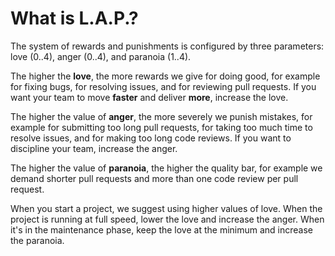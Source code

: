 # What is L.A.P.?

The system of rewards and punishments is configured by three
  parameters: love (0..4), anger (0..4), and paranoia (1..4).

The higher the **love**, the more rewards we give for doing good, for example
  for fixing bugs,
  for resolving issues,
  and
  for reviewing pull requests.
If you want your team to move **faster** and deliver **more**, increase the love.

The higher the value of **anger**, the more severely we punish mistakes, for example
  for submitting too long pull requests,
  for taking too much time to resolve issues,
  and
  for making too long code reviews.
If you want to discipline your team, increase the anger.

The higher the value of **paranoia**, the higher the quality bar, for example
  we demand shorter pull requests
  and
  more than one code review per pull request.

When you start a project, we suggest using higher values of love.
When the project is running at full speed, lower the love and increase the anger.
When it's in the maintenance phase, keep the love at the minimum and increase the paranoia.

